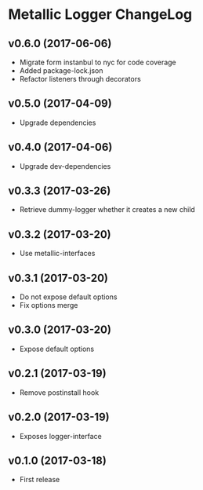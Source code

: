 # Metallic Logger ChangeLog

## v0.6.0 (2017-06-06)

 - Migrate form instanbul to nyc for code coverage
 - Added package-lock.json
 - Refactor listeners through decorators

## v0.5.0 (2017-04-09)

 - Upgrade dependencies


## v0.4.0 (2017-04-06)

 - Upgrade dev-dependencies


## v0.3.3 (2017-03-26)

 - Retrieve dummy-logger whether it creates a new child


## v0.3.2 (2017-03-20)

 - Use metallic-interfaces


## v0.3.1 (2017-03-20)

 - Do not expose default options
 - Fix options merge


## v0.3.0 (2017-03-20)

 - Expose default options


## v0.2.1 (2017-03-19)

 - Remove postinstall hook


## v0.2.0 (2017-03-19)

 - Exposes logger-interface


## v0.1.0 (2017-03-18)

 - First release

